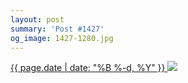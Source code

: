 ```yaml
---
layout: post
summary: 'Post #1427'
og_image: 1427-1280.jpg
---
```


<p>
 <time>
  <a href="/1427">
   {{ page.date | date: "%B %-d, %Y" }}
  </a>
 </time>
 <a href="/1427">
  <img sizes="(min-width: 700px) 50vw, calc(100vw - 2rem)" src="{{ site.assets_url }}/1427-640.jpg" srcset="{{ site.assets_url }}/1427-320.jpg 320w, {{ site.assets_url }}/1427-640.jpg 640w, {{ site.assets_url }}/1427-960.jpg 960w, {{ site.assets_url }}/1427-1280.jpg 1280w"/>
 </a>
</p>
